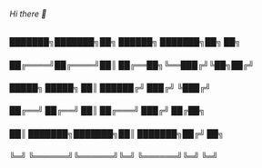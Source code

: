 ###### Hi there 👋

##### ███████╗███████╗██╗     ██████╗ ███████╗██╗  ██╗
##### ██╔════╝██╔════╝██║     ██╔══██╗╚══███╔╝╚██╗██╔╝
##### █████╗  █████╗  ██║     ██████╔╝  ███╔╝  ╚███╔╝ 
##### ██╔══╝  ██╔══╝  ██║     ██╔═══╝  ███╔╝   ██╔██╗ 
##### ██║     ███████╗███████╗██║     ███████╗██╔╝ ██╗
##### ╚═╝     ╚══════╝╚══════╝╚═╝     ╚══════╝╚═╝  ╚═╝       
